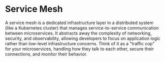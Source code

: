 # Service Mesh
A service mesh is a dedicated infrastructure layer in a distributed system (like a Kubernetes cluster) that manages service-to-service communication between microservices. It abstracts away the complexity of networking, security, and observability, allowing developers to focus on application logic rather than low-level infrastructure concerns. Think of it as a "traffic cop" for your microservices, handling how they talk to each other, secure their connections, and monitor their behavior.
